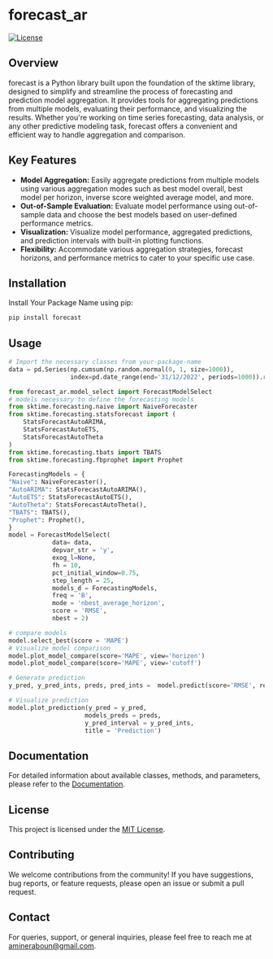 # forecast_ar

[![License](https://img.shields.io/badge/License-MIT-blue.svg)](https://opensource.org/licenses/MIT)

## Overview

forecast is a Python library built upon the foundation of the sktime library, designed to simplify and streamline the process of forecasting and prediction model aggregation. It provides tools for aggregating predictions from multiple models, evaluating their performance, and visualizing the results. Whether you're working on time series forecasting, data analysis, or any other predictive modeling task, forecast offers a convenient and efficient way to handle aggregation and comparison.

## Key Features

- **Model Aggregation:** Easily aggregate predictions from multiple models using various aggregation modes such as best model overall, best model per horizon, inverse score weighted average model, and more.
- **Out-of-Sample Evaluation:** Evaluate model performance using out-of-sample data and choose the best models based on user-defined performance metrics.
- **Visualization:** Visualize model performance, aggregated predictions, and prediction intervals with built-in plotting functions.
- **Flexibility:** Accommodate various aggregation strategies, forecast horizons, and performance metrics to cater to your specific use case.

## Installation

Install Your Package Name using pip:

```bash
pip install forecast
```

## Usage

```python
# Import the necessary classes from your-package-name
data = pd.Series(np.cumsum(np.random.normal(0, 1, size=1000)), 
                 index=pd.date_range(end='31/12/2022', periods=1000)).rename('y').to_frame()

from forecast_ar.model_select import ForecastModelSelect
# models necessary to define the forecasting models 
from sktime.forecasting.naive import NaiveForecaster
from sktime.forecasting.statsforecast import (
    StatsForecastAutoARIMA,
    StatsForecastAutoETS, 
    StatsForecastAutoTheta
)
from sktime.forecasting.tbats import TBATS
from sktime.forecasting.fbprophet import Prophet

ForecastingModels = {
"Naive": NaiveForecaster(),
"AutoARIMA": StatsForecastAutoARIMA(),
"AutoETS": StatsForecastAutoETS(),
"AutoTheta": StatsForecastAutoTheta(),
"TBATS": TBATS(),
"Prophet": Prophet(),
}
model = ForecastModelSelect(
            data= data,
            depvar_str = 'y',                 
            exog_l=None,
            fh = 10,
            pct_initial_window=0.75,
            step_length = 25,
            models_d = ForecastingModels,
            freq = 'B',
            mode = 'nbest_average_horizon',
            score = 'RMSE', 
            nbest = 2)

# compare models
model.select_best(score = 'MAPE')
# Visualize model comparison
model.plot_model_compare(score='MAPE', view='horizon')
model.plot_model_compare(score='MAPE', view='cutoff')

# Generate prediction
y_pred, y_pred_ints, preds, pred_ints =  model.predict(score='RMSE', ret_underlying=True)

# Visualize prediction
model.plot_prediction(y_pred = y_pred,
                     models_preds = preds,
                     y_pred_interval = y_pred_ints, 
                     title = 'Prediction')
```

## Documentation

For detailed information about available classes, methods, and parameters, please refer to the [Documentation](https://amineraboun.github.io/forecast/).

## License

This project is licensed under the [MIT License](LICENSE).

## Contributing

We welcome contributions from the community! If you have suggestions, bug reports, or feature requests, please open an issue or submit a pull request. 

## Contact

For queries, support, or general inquiries, please feel free to reach me at [amineraboun@gmail.com](mailto:amineraboun@gmail.com).
